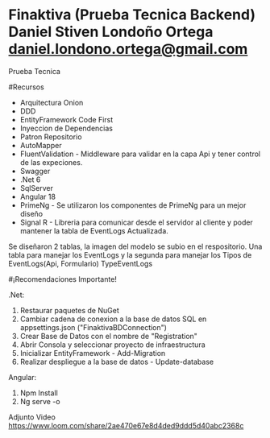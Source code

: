 # Finaktiva (Prueba Tecnica Backend) Daniel Stiven Londoño Ortega daniel.londono.ortega@gmail.com
Prueba Tecnica

#Recursos

- Arquitectura Onion
- DDD
- EntityFramework Code First
- Inyeccion de Dependencias
- Patron Repositorio
- AutoMapper
- FluentValidation - Middleware para validar en la capa Api y tener control de las expeciones.
- Swagger
- .Net 6
- SqlServer
- Angular 18
- PrimeNg - Se utilizaron los componentes de PrimeNg para un mejor diseño
- Signal R - Libreria para comunicar desde el servidor al cliente y poder mantener la tabla de EventLogs Actualizada.

Se diseñaron 2 tablas, la imagen del modelo se subio en el respositorio. 
Una tabla para manejar los EventLogs y la segunda para manejar los Tipos de EventLogs(Api, Formulario) TypeEventLogs

#¡Recomendaciones Importante!

.Net:

1. Restaurar paquetes de NuGet
2. Cambiar cadena de conexion a la base de datos SQL en appsettings.json ("FinaktivaBDConnection")
3. Crear Base de Datos con el nombre de "Registration"
4. Abrir Consola y seleccionar proyecto de infraestructura
5. Inicializar EntityFramework - Add-Migration
6. Realizar despliegue a la base de datos - Update-database

Angular:

1. Npm Install
2. Ng serve -o

Adjunto Video 
https://www.loom.com/share/2ae470e67e8d4ded9ddd5d40abc2368c
